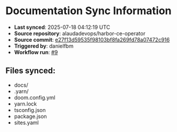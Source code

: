 # Documentation Sync Information

- **Last synced**: 2025-07-18 04:12:19 UTC
- **Source repository**: alaudadevops/harbor-ce-operator
- **Source commit**: [e27f13d59535f98103bf8fa269fd78a07472c916](https://github.com/alaudadevops/harbor-ce-operator/commit/e27f13d59535f98103bf8fa269fd78a07472c916)
- **Triggered by**: danielfbm
- **Workflow run**: [#9](https://github.com/alaudadevops/harbor-ce-operator/actions/runs/16361980103)

## Files synced:
- docs/
- .yarn/
- doom.config.yml
- yarn.lock
- tsconfig.json
- package.json
- sites.yaml
